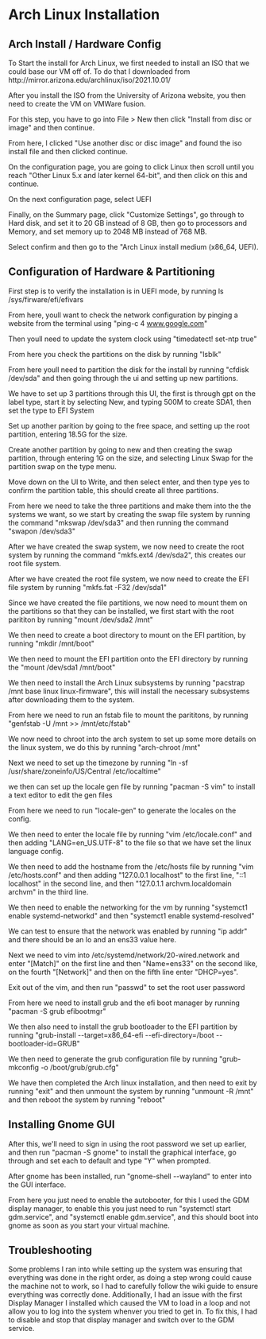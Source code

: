 <h1>Arch Linux Installation</h1>
<h2>Arch Install / Hardware Config</h2>
To Start the install for Arch Linux, we first needed to install an ISO that we could base our VM off of. To do that I downloaded from <a>http://mirror.arizona.edu/archlinux/iso/2021.10.01/</a>

After you install the ISO from the University of Arizona website, you then need to create the VM on VMWare fusion. 

For this step, you have to go into File > New then click "Install from disc or image" and then continue.

From here, I clicked "Use another disc or disc image" and found the iso install file and then clicked continue.

On the configuration page, you are going to click Linux then scroll until you reach "Other Linux 5.x and later kernel 64-bit", and then click on this and continue. 

On the next configuration page, select UEFI

Finally, on the Summary page, click "Customize Settings", go through to Hard disk, and set it to 20 GB instead of 8 GB, then go to  processors and Memory, and set memory up to 2048 MB instead of 768 MB. 

Select confirm and then go to the "Arch Linux install medium (x86_64, UEFI).

<h2>Configuration of Hardware & Partitioning</h2>

First step is to verify the installation is in UEFI mode, by running ls /sys/firware/efi/efivars

From here, youll want to check the network configuration by pinging a website from the terminal using "ping-c 4 www.google.com"

Then youll need to update the system clock using "timedatect! set-ntp true"

From here you check the partitions on the disk by running "lsblk"

From here youll need to partition the disk for the install by running "cfdisk /dev/sda" and then going through the ui and setting up new partitions. 

We have to set up 3 partitions through this UI, the first is through gpt on the label type, start it by selecting New, and typing 500M to create SDA1, then set the type to EFI System

Set up another parition by going to the free space, and setting up the root partition, entering 18.5G for the size.

Create another partition by going to new and then creating the swap partition, through entering 1G on the size, and selecting Linux Swap for the partition swap on the type menu.

Move down on the UI to Write, and then select enter, and then type yes to confirm the partition table, this should create all three partitions. 

From here we need to take the three partitions and make them into the the systems we want, so we start by creating the swap file system by running the command "mkswap /dev/sda3" and then running the command "swapon /dev/sda3"

After we have created the swap system, we now need to create the root system by running the command "mkfs.ext4 /dev/sda2", this creates our root file system. 

After we have created the root file system, we now need to create the EFI file system by running "mkfs.fat -F32 /dev/sda1"

Since we have created the file partitions, we now need to mount them on the partitions so that they can be installed, we first start with the root parititon by running "mount /dev/sda2 /mnt"

We then need to create a boot directory to mount on the EFI partition, by running "mkdir /mnt/boot"

We then need to mount the EFI partition onto the EFI directory by running the "mount /dev/sda1 /mnt/boot"

We then need to install the Arch Linux subsystems by running "pacstrap /mnt base linux linux-firmware", this will install the necessary subsystems after downloading them to the system. 

From here we need to run an fstab file to mount the parititons, by running "genfstab -U /mnt >> /mnt/etc/fstab"

We now need to chroot into the arch system to set up some more details on the linux system, we do this by running "arch-chroot /mnt"

Next we need to set up the timezone by running "ln -sf /usr/share/zoneinfo/US/Central /etc/localtime"

we then can set up the locale gen file by running "pacman -S vim" to install a text editor to edit the gen files

From here we need to run "locale-gen" to generate the locales on the config.

We then need to enter the locale file by running "vim /etc/locale.conf" and then adding "LANG=en_US.UTF-8" to the file so that we have set the linux language config. 

We then need to add the hostname from the /etc/hosts file by running "vim /etc/hosts.conf" and then adding "127.0.0.1 localhost" to the first line, "::1 localhost" in the second line,  and then "127.0.1.1 archvm.localdomain archvm" in the third line. 

We then need to enable the networking for the vm by running "systemct1 enable systemd-networkd" and then "systemct1 enable systemd-resolved" 

We can test to ensure that the network was enabled by running "ip addr" and there should be an lo and an ens33 value here.

Next we need to vim into /etc/systemd/network/20-wired.network and enter "[Match]" on the first line and then "Name=ens33" on the second like, on the fourth "[Network]" and then on the fifth line enter "DHCP=yes".

Exit out of the vim, and then run "passwd" to set the root user password

From here we need to install grub and the efi boot manager by running "pacman -S grub efibootmgr" 

We then also need to install the grub bootloader to the EFI partition by running "grub-install --target=x86_64-efi --efi-directory=/boot --bootloader-id=GRUB"

We then need to generate the grub configuration file by running "grub-mkconfig -o /boot/grub/grub.cfg"

We have then completed the Arch linux installation, and then need to exit by running "exit" and then unmount the system by running "unmount -R /mnt" and then reboot the system by running "reboot"

<h2>Installing Gnome GUI</h2>

After this, we'll need to sign in using the root password we set up earlier, and then run "pacman -S gnome" to install the graphical interface, go through and set each to default and type "Y" when prompted. 

After gnome has been installed, run "gnome-shell --wayland" to enter into the GUI interface. 

From here you just need to enable the autobooter, for this I used the GDM display manager, to enable this you just need to run "systemctl start gdm.service", and "systemctl enable gdm.service", and this should boot into gnome as soon as you start your virtual machine.

<h2>Troubleshooting </h2>
Some problems I ran into while setting up the system was ensuring that everything was done in the right order, as doing a step wrong could cause the machine not to work, so I had to carefully follow the wiki guide to ensure everything was correctly done. Additionally, I had an issue with the first Display Manager I installed which caused the VM to load in a loop and not allow you to log into the system whenver you tried to get in. To fix this, I had to disable and stop that display manager and switch over to the GDM service. 
